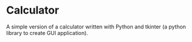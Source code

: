 # Calculator
A simple version of a calculator written with Python and tkinter (a python library to create GUI application).
